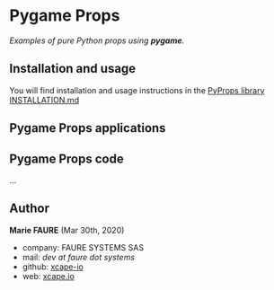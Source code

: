 ﻿# Pygame Props
*Examples of pure Python props using **pygame**.*



## Installation and usage
You will find installation and usage instructions in the [PyProps library INSTALLATION.md](../INSTALLATION.md)


## Pygame Props applications




## Pygame Props code
...



## Author

**Marie FAURE** (Mar 30th, 2020)
* company: FAURE SYSTEMS SAS
* mail: *dev at faure dot systems*
* github: <a href="https://github.com/xcape-io?tab=repositories" target="_blank">xcape-io</a>
* web: <a href="https://xcape.io/" target="_blank">xcape.io</a>